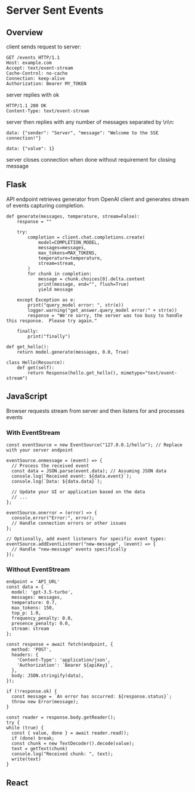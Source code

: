 # Server Sent Events

## Overview
client sends request to server:
```
GET /events HTTP/1.1
Host: example.com
Accept: text/event-stream
Cache-Control: no-cache
Connection: keep-alive
Authorization: Bearer MY_TOKEN
```

server replies with ok
```
HTTP/1.1 200 OK
Content-Type: text/event-stream
```

server then replies with any number of messages separated by \n\n:
```
data: {"sender": "Server", "message": "Welcome to the SSE connection!"}

data: {"value": 1}

```

server closes connection when done without requirement for closing message

## Flask
API endpoint retrieves generator from OpenAI client and generates stream of events capturing completion.
```
def generate(messages, temperature, stream=False):
    response = ""

    try:
        completion = client.chat.completions.create(
            model=COMPLETION_MODEL,
            messages=messages,
            max_tokens=MAX_TOKENS,
            temperature=temperature,
            stream=stream,
        )
        for chunk in completion:
            message = chunk.choices[0].delta.content
            print(message, end="", flush=True)
            yield message

    except Exception as e:
        print("query_model error: ", str(e))
        logger.warning("get_answer.query_model error:" + str(e))
        response = "We're sorry, the server was too busy to handle this response.  Please try again."

    finally:
        print("finally")

def get_hello():
    return model.generate(messages, 0.0, True)

class Hello(Resource):
    def get(self):
        return Response(hello.get_hello(), mimetype="text/event-stream")
```

## JavaScript
Browser requests stream from server and then listens for and processes events
### With EventStream
```
const eventSource = new EventSource("127.0.0.1/hello"); // Replace with your server endpoint

eventSource.onmessage = (event) => {
  // Process the received event
  const data = JSON.parse(event.data); // Assuming JSON data
  console.log(`Received event: ${data.event}`);
  console.log(`Data: ${data.data}`);

  // Update your UI or application based on the data
  // ...
};

eventSource.onerror = (error) => {
  console.error("Error:", error);
  // Handle connection errors or other issues
};

// Optionally, add event listeners for specific event types:
eventSource.addEventListener("new-message", (event) => {
  // Handle "new-message" events specifically
});
```
### Without EventStream
```
endpoint = 'API_URL'
const data = {
  model: 'gpt-3.5-turbo',
  messages: messages,
  temperature: 0.7,
  max_tokens: 150,
  top_p: 1.0,
  frequency_penalty: 0.0,
  presence_penalty: 0.0,
  stream: stream
};
    
const response = await fetch(endpoint, {
  method: 'POST',
  headers: {
    'Content-Type': 'application/json',
    'Authorization': `Bearer ${apiKey}`,
  },
  body: JSON.stringify(data),
});

if (!response.ok) {
  const message = `An error has occurred: ${response.status}`;
  throw new Error(message);
}

const reader = response.body.getReader();
try {
while (true) {
  const { value, done } = await reader.read();
  if (done) break;
  const chunk = new TextDecoder().decode(value);
  text = getText(chunk)
  console.log("Received chunk: ", text);
  write(text)
}
```

## React
